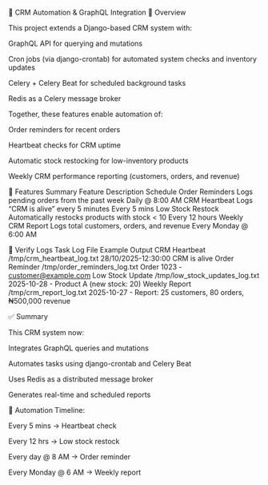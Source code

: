 🧾 CRM Automation & GraphQL Integration
📖 Overview

This project extends a Django-based CRM system with:

GraphQL API for querying and mutations

Cron jobs (via django-crontab) for automated system checks and inventory updates

Celery + Celery Beat for scheduled background tasks

Redis as a Celery message broker

Together, these features enable automation of:

Order reminders for recent orders

Heartbeat checks for CRM uptime

Automatic stock restocking for low-inventory products

Weekly CRM performance reporting (customers, orders, and revenue)

🧩 Features Summary
Feature	Description	Schedule
Order Reminders	Logs pending orders from the past week	Daily @ 8:00 AM
CRM Heartbeat	Logs “CRM is alive” every 5 minutes	Every 5 mins
Low Stock Restock	Automatically restocks products with stock < 10	Every 12 hours
Weekly CRM Report	Logs total customers, orders, and revenue	Every Monday @ 6:00 AM

🧩 Verify Logs
Task	Log File	Example Output
CRM Heartbeat	/tmp/crm_heartbeat_log.txt	28/10/2025-12:30:00 CRM is alive
Order Reminder	/tmp/order_reminders_log.txt	Order 1023 - customer@example.com
Low Stock Update	/tmp/low_stock_updates_log.txt	2025-10-28 - Product A (new stock: 20)
Weekly Report	/tmp/crm_report_log.txt	2025-10-27 - Report: 25 customers, 80 orders, ₦500,000 revenue

✅ Summary

This CRM system now:

Integrates GraphQL queries and mutations

Automates tasks using django-crontab and Celery Beat

Uses Redis as a distributed message broker

Generates real-time and scheduled reports

📍 Automation Timeline:

Every 5 mins → Heartbeat check

Every 12 hrs → Low stock restock

Every day @ 8 AM → Order reminder

Every Monday @ 6 AM → Weekly report
